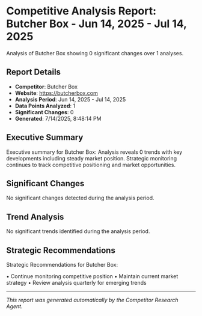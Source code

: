 # Competitive Analysis Report: Butcher Box - Jun 14, 2025 - Jul 14, 2025

Analysis of Butcher Box showing 0 significant changes over 1 analyses.

## Report Details

- **Competitor**: Butcher Box
- **Website**: https://butcherbox.com
- **Analysis Period**: Jun 14, 2025 - Jul 14, 2025
- **Data Points Analyzed**: 1
- **Significant Changes**: 0
- **Generated**: 7/14/2025, 8:48:14 PM

## Executive Summary

Executive summary for Butcher Box: Analysis reveals 0 trends with key developments including steady market position. Strategic monitoring continues to track competitive positioning and market opportunities.

## Significant Changes

No significant changes detected during the analysis period.

## Trend Analysis

No significant trends identified during the analysis period.

## Strategic Recommendations

Strategic Recommendations for Butcher Box:

• Continue monitoring competitive position
• Maintain current market strategy
• Review analysis quarterly for emerging trends

---

*This report was generated automatically by the Competitor Research Agent.*
